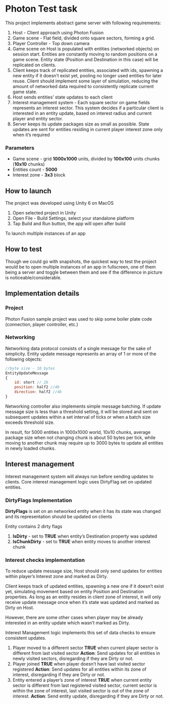 # Photon Test task

This project implements abstract game server with following requirements:

1. Host - Client approach using Photon Fusion
2. Game scene - Flat field, divided onto square sectors, forming a grid. 
3. Player Controller - Top down camera
4. Game scene on Host is populated with entities (networked objects) on session start. Entities are constantly moving to random positions on a game scene. Entity state (Position and Destination in this case) will be replicated on clients.
5. Client keeps track of replicated entities, associated with ids, spawning a new entity if it doesn’t exist yet, pooling no longer used entities for later reuse. Client should implement some layer of simulation, reducing the amount of networked data required to consistently replicate current game state.
6. Host sends entities’ state updates to each client
7. Interest management system - Each square sector on game fields represents an interest sector.  This system decides if a particular client is interested in an entity update, based on interest radius and current player and entity sector.
8. Server keeps its update packages size as small as possible. State updates are sent for entities residing in current player interest zone only when it’s required

### Parameters

- Game scene - grid **1000x1000** units, divided by **100x100** units chunks (**10x10** chunks)
- Entities count - **5000**
- Interest zone - **3x3** block

## How to launch

The project was developed using Unity 6 on MacOS

1. Open selected project in Unity
2. Open File - Build Settings, select your standalone platform
3. Tap Build and Run button, the app will open after build

To launch multiple instances of an app

## How to test

Though we could go with snapshots, the quickest way to test the project would be to open multiple instances of an app in fullscreen, one of them being a server and toggle between them and see if the difference in picture is noticeable/considerable.

## Implementation details

### Project

Photon Fusion sample project was used to skip some boiler plate code (connection, player controller, etc.)

### Networking

Networking data protocol consists of a single message for the sake of simplicity. Entity update message represents an array of 1 or more of the following objects:

```jsx
//byte size - 10 bytes
EntityUpdateMessage
{
	id: short // 2b
	position: half2 //4b
	direction: half2 //4b
}
```

Networking controller also implements simple message batching. If update message size is less than a threshold setting, it will be stored and sent on subsequent updates within a set interval of ticks or when a batch size exceeds threshold size.

In result, for 5000 entities in 1000x1000 world, 10x10 chunks, average package size when not changing chunk is about 50 bytes per tick, while moving to another chunk may require up to 3000 bytes to update all entities in newly loaded chunks.

## Interest management

Interest management system will always run before sending updates to clients.
Core interest management logic uses DirtyFlag set on updated entities.

### DirtyFlags Implementation

**DirtyFlags** is set on an networked entity when it has its state was changed and its representation should be updated on clients

Entity contains 2 dirty flags

1. **IsDirty** - set to **TRUE** when entity’s Destination property was updated
2. **IsChunkDirty** - set to **TRUE** when entity moves to another interest chunk

### Interest checks implementation

To reduce update message size, Host should only send updates for entities within player’s Interest zone and marked as Dirty.

Client keeps track of updated entities, spawning a new one if it doesn’t exist yet, simulating movement based on entity Position and Destination properties. As long as an entity resides in client zone of interest, it will only receive update message once when it’s state was updated and marked as Dirty on Host.

However, there are some other cases when player may be already interested in an entity update which wasn’t marked as Dirty.

Interest Management logic implements this set of data checks to ensure consistent updates. 

1. Player moved to a different sector
**TRUE** when current player sector is different from last visited sector
**Action**: Send updates for all entities in newly visited sectors, disregarding if they are Dirty or not.
2. Player joined
**TRUE** when player doesn’t have last visited sector registered
**Action**: Send updates for all entities within its zone of interest, disregarding if they are Dirty or not.
3. Entity entered a player’s zone of interest
**TRUE** when current entity sector is different from last registered visited sector, current sector is within the zone of interest, last visited sector is out of the zone of interest.
**Action**: Send entity update, disregarding if they are Dirty or not.